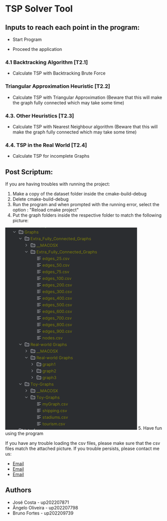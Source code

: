 # TSP Solver Tool

## Inputs to reach each point in the program:

- Start Program

- Proceed the application

### 4.1 Backtracking Algorithm [T2.1]

- Calculate TSP with Backtracking Brute Force

### Triangular Approximation Heuristic [T2.2]

- Calculate TSP with Triangular Approximation (Beware that this will make the graph fully connected which may take some time)

### 4.3. Other Heuristics [T2.3]

- Calculate TSP with Nearest Neighbour algorithm (Beware that this will make the graph fully connected which may take some time)

### 4.4. TSP in the Real World [T2.4]

- Calculate TSP for incomplete Graphs

## Post Scriptum:
If you are having troubles with running the project:
1. Make a copy of the dataset folder inside the cmake-build-debug
2. Delete cmake-build-debug
3. Run the program and when prompted with the running error, select the option : "Reload cmake project"
4. Put the graph folders inside the respective folder to match the following picture:
<img src="docs/graphScreenshot.png">
5. Have fun using the program

If you have any trouble loading the csv files, please make sure that the csv files match the attached picture. If you trouble persists, please contact me us:

- [Email](up202207871@up.pt)
- [Email](up202207798@up.pt)
- [Email](up202209739@up.pt)

## Authors

- José Costa - up202207871
- Ângelo Oliveira - up202207798
- Bruno Fortes - up202209739